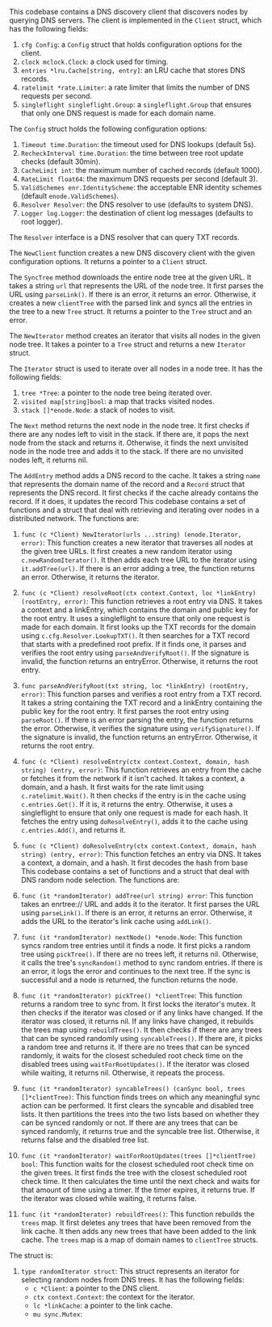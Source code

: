 This codebase contains a DNS discovery client that discovers nodes by querying DNS servers. The client is implemented in the `Client` struct, which has the following fields:

1. `cfg Config`: a `Config` struct that holds configuration options for the client.
2. `clock mclock.Clock`: a clock used for timing.
3. `entries *lru.Cache[string, entry]`: an LRU cache that stores DNS records.
4. `ratelimit *rate.Limiter`: a rate limiter that limits the number of DNS requests per second.
5. `singleflight singleflight.Group`: a `singleflight.Group` that ensures that only one DNS request is made for each domain name.

The `Config` struct holds the following configuration options:

1. `Timeout time.Duration`: the timeout used for DNS lookups (default 5s).
2. `RecheckInterval time.Duration`: the time between tree root update checks (default 30min).
3. `CacheLimit int`: the maximum number of cached records (default 1000).
4. `RateLimit float64`: the maximum DNS requests per second (default 3).
5. `ValidSchemes enr.IdentityScheme`: the acceptable ENR identity schemes (default `enode.ValidSchemes`).
6. `Resolver Resolver`: the DNS resolver to use (defaults to system DNS).
7. `Logger log.Logger`: the destination of client log messages (defaults to root logger).

The `Resolver` interface is a DNS resolver that can query TXT records.

The `NewClient` function creates a new DNS discovery client with the given configuration options. It returns a pointer to a `Client` struct.

The `SyncTree` method downloads the entire node tree at the given URL. It takes a string `url` that represents the URL of the node tree. It first parses the URL using `parseLink()`. If there is an error, it returns an error. Otherwise, it creates a new `clientTree` with the parsed link and syncs all the entries in the tree to a new `Tree` struct. It returns a pointer to the `Tree` struct and an error.

The `NewIterator` method creates an iterator that visits all nodes in the given node tree. It takes a pointer to a `Tree` struct and returns a new `Iterator` struct.

The `Iterator` struct is used to iterate over all nodes in a node tree. It has the following fields:

1. `tree *Tree`: a pointer to the node tree being iterated over.
2. `visited map[string]bool`: a map that tracks visited nodes.
3. `stack []*enode.Node`: a stack of nodes to visit.

The `Next` method returns the next node in the node tree. It first checks if there are any nodes left to visit in the stack. If there are, it pops the next node from the stack and returns it. Otherwise, it finds the next unvisited node in the node tree and adds it to the stack. If there are no unvisited nodes left, it returns nil.

The `AddEntry` method adds a DNS record to the cache. It takes a string `name` that represents the domain name of the record and a `Record` struct that represents the DNS record. It first checks if the cache already contains the record. If it does, it updates the record This codebase contains a set of functions and a struct that deal with retrieving and iterating over nodes in a distributed network. The functions are:

1. `func (c *Client) NewIterator(urls ...string) (enode.Iterator, error)`: This function creates a new iterator that traverses all nodes at the given tree URLs. It first creates a new random iterator using `c.newRandomIterator()`. It then adds each tree URL to the iterator using `it.addTree(url)`. If there is an error adding a tree, the function returns an error. Otherwise, it returns the iterator.

2. `func (c *Client) resolveRoot(ctx context.Context, loc *linkEntry) (rootEntry, error)`: This function retrieves a root entry via DNS. It takes a context and a linkEntry, which contains the domain and public key for the root entry. It uses a singleflight to ensure that only one request is made for each domain. It first looks up the TXT records for the domain using `c.cfg.Resolver.LookupTXT()`. It then searches for a TXT record that starts with a predefined root prefix. If it finds one, it parses and verifies the root entry using `parseAndVerifyRoot()`. If the signature is invalid, the function returns an entryError. Otherwise, it returns the root entry.

3. `func parseAndVerifyRoot(txt string, loc *linkEntry) (rootEntry, error)`: This function parses and verifies a root entry from a TXT record. It takes a string containing the TXT record and a linkEntry containing the public key for the root entry. It first parses the root entry using `parseRoot()`. If there is an error parsing the entry, the function returns the error. Otherwise, it verifies the signature using `verifySignature()`. If the signature is invalid, the function returns an entryError. Otherwise, it returns the root entry.

4. `func (c *Client) resolveEntry(ctx context.Context, domain, hash string) (entry, error)`: This function retrieves an entry from the cache or fetches it from the network if it isn't cached. It takes a context, a domain, and a hash. It first waits for the rate limit using `c.ratelimit.Wait()`. It then checks if the entry is in the cache using `c.entries.Get()`. If it is, it returns the entry. Otherwise, it uses a singleflight to ensure that only one request is made for each hash. It fetches the entry using `doResolveEntry()`, adds it to the cache using `c.entries.Add()`, and returns it.

5. `func (c *Client) doResolveEntry(ctx context.Context, domain, hash string) (entry, error)`: This function fetches an entry via DNS. It takes a context, a domain, and a hash. It first decodes the hash from base This codebase contains a set of functions and a struct that deal with DNS random node selection. The functions are:

1. `func (it *randomIterator) addTree(url string) error`: This function takes an enrtree:// URL and adds it to the iterator. It first parses the URL using `parseLink()`. If there is an error, it returns an error. Otherwise, it adds the URL to the iterator's link cache using `addLink()`.

2. `func (it *randomIterator) nextNode() *enode.Node`: This function syncs random tree entries until it finds a node. It first picks a random tree using `pickTree()`. If there are no trees left, it returns nil. Otherwise, it calls the tree's `syncRandom()` method to sync random entries. If there is an error, it logs the error and continues to the next tree. If the sync is successful and a node is returned, the function returns the node.

3. `func (it *randomIterator) pickTree() *clientTree`: This function returns a random tree to sync from. It first locks the iterator's mutex. It then checks if the iterator was closed or if any links have changed. If the iterator was closed, it returns nil. If any links have changed, it rebuilds the trees map using `rebuildTrees()`. It then checks if there are any trees that can be synced randomly using `syncableTrees()`. If there are, it picks a random tree and returns it. If there are no trees that can be synced randomly, it waits for the closest scheduled root check time on the disabled trees using `waitForRootUpdates()`. If the iterator was closed while waiting, it returns nil. Otherwise, it repeats the process.

4. `func (it *randomIterator) syncableTrees() (canSync bool, trees []*clientTree)`: This function finds trees on which any meaningful sync action can be performed. It first clears the syncable and disabled tree lists. It then partitions the trees into the two lists based on whether they can be synced randomly or not. If there are any trees that can be synced randomly, it returns true and the syncable tree list. Otherwise, it returns false and the disabled tree list.

5. `func (it *randomIterator) waitForRootUpdates(trees []*clientTree) bool`: This function waits for the closest scheduled root check time on the given trees. It first finds the tree with the closest scheduled root check time. It then calculates the time until the next check and waits for that amount of time using a timer. If the timer expires, it returns true. If the iterator was closed while waiting, it returns false.

6. `func (it *randomIterator) rebuildTrees()`: This function rebuilds the `trees` map. It first deletes any trees that have been removed from the link cache. It then adds any new trees that have been added to the link cache. The `trees` map is a map of domain names to `clientTree` structs.

The struct is:

1. `type randomIterator struct`: This struct represents an iterator for selecting random nodes from DNS trees. It has the following fields:
   - `c *Client`: a pointer to the DNS client.
   - `ctx context.Context`: the context for the iterator.
   - `lc *linkCache`: a pointer to the link cache.
   - `mu sync.Mutex`: